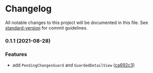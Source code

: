 # Changelog

All notable changes to this project will be documented in this file. See [standard-version](https://github.com/conventional-changelog/standard-version) for commit guidelines.

### 0.1.1 (2021-08-28)


### Features

* add `PendingChangesGuard` and `GuardedDetailView` ([ca692c3](https://github.com/exportarts/ngx-pending-changes/commit/ca692c37b9769edc7f94752f1f8ed2a43896c98d))
